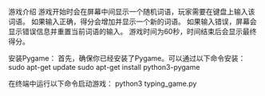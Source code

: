 游戏介绍
  游戏开始时会在屏幕中间显示一个随机词语，玩家需要在键盘上输入该词语。
  如果输入正确，得分会增加并显示一个新的词语。
  如果输入错误，屏幕会显示错误信息并重置当前词语的输入。
  游戏时间为60秒，时间结束后会显示最终得分。

安装Pygame：
  首先，确保你已经安装了Pygame。可以通过以下命令安装：
  sudo apt-get update
  sudo apt-get install python3-pygame

在终端中运行以下命令启动游戏：
  python3 typing_game.py
